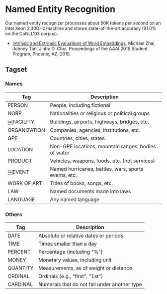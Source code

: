 # Named Entity Recognition

Our named entity recognizer processes about 50K tokens per second on an Intel Xeon 2.30GHz machine and shows state-of-the-art accuracy (91.0% on the CoNLL'03 corpus).

* [Intrinsic and Extrinsic Evaluations of Word Embeddings](), Michael Zhai, Johnny Tan, Jinho D. Choi, Proceedings of the AAAI 2015 Student Program, Phoenix, AZ, 2015.

## Tagset

### Names

| Tag | Description |
|---|---|
| PERSON       | People, including fictional || NORP         | Nationalities or religious or political groups || ￼FACILITY     | Buildings, airports, highways, bridges, etc. || ORGANIZATION | Companies, agencies, institutions, etc. || GPE          | Countries, cities, states || LOCATION     | Non-GPE locations, mountain ranges, bodies of water || PRODUCT      | Vehicles, weapons, foods, etc. (not services) || ￼EVENT        | Named hurricanes, battles, wars, sports events, etc. || WORK OF ART  | Titles of books, songs, etc. || LAW          | Named documents made into laws || LANGUAGE     | Any named language

### Others

| Tag | Description |
|---|---|
| DATE     | Absolute or relative dates or periods |
| TIME     | Times smaller than a day |
| PERCENT  | Percentage (including "%") |
| MONEY    | Monetary values, including unit |
| QUANTITY | Measurements, as of weight or distance |
| ORDINAL  | Ordinals (e.g., "first", "1st") |
| CARDINAL | Numerals that do not fall under another type |
